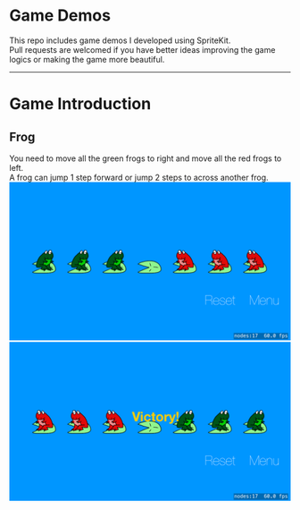 # Game Demos
This repo includes game demos I developed using SpriteKit.  
Pull requests are welcomed if you have better ideas improving the game logics or making the game more beautiful.
***
# Game Introduction
## Frog
You need to move all the green frogs to right and move all the red frogs to left.  
A frog can jump 1 step forward or jump 2 steps to across another frog.  
![frog_start](https://raw.githubusercontent.com/machinemxy/GameDemos/master/images/frog_start.png)
![frog_end](https://raw.githubusercontent.com/machinemxy/GameDemos/master/images/frog_end.png)
